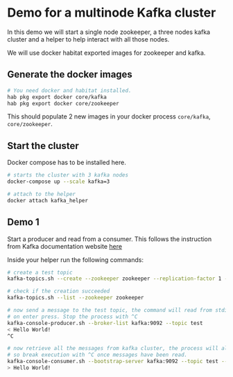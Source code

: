 Demo for a multinode Kafka cluster
==================================

In this demo we will start a single node zookeeper, a three nodes kafka cluster
and a helper to help interact with all those nodes.

We will use docker habitat exported images for zookeeper and kafka.

Generate the docker images
--------------------------

```bash
# You need docker and habitat installed.
hab pkg export docker core/kafka
hab pkg export docker core/zookeeper
```

This should populate 2 new images in your docker process `core/kafka`,
`core/zookeeper`.

Start the cluster
-----------------

Docker compose has to be installed here.

```bash
# starts the cluster with 3 kafka nodes
docker-compose up --scale kafka=3

# attach to the helper
docker attach kafka_helper
```

Demo 1
------

Start a producer and read from a consumer. This follows the instruction from
Kafka documentation website [here](https://kafka.apache.org/documentation/#quickstart_createtopic)

Inside your helper run the following commands:
```bash
# create a test topic
kafka-topics.sh --create --zookeeper zookeeper --replication-factor 1 --partitions 1 --topic test

# check if the creation succeeded
kafka-topics.sh --list --zookeeper zookeeper

# now send a message to the test topic, the command will read from stdin and send
# on enter press. Stop the process with ^C
kafka-console-producer.sh --broker-list kafka:9092 --topic test
< Hello World!
^C

# now retrieve all the messages from kafka cluster, the process will also block,
# so break execution with ^C once messages have been read.
kafka-console-consumer.sh --bootstrap-server kafka:9092 --topic test --from-beginning
> Hello World!
```
